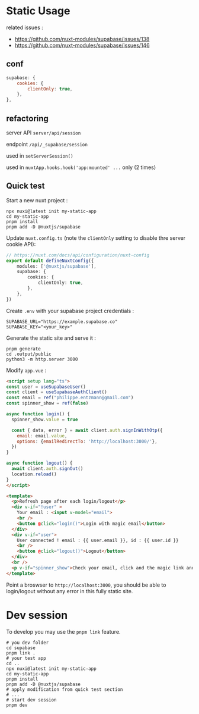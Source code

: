 # Static Usage

related issues :
* https://github.com/nuxt-modules/supabase/issues/138
* https://github.com/nuxt-modules/supabase/issues/146



## conf

```javascript
supabase: {
    cookies: {
        clientOnly: true,
    },
},
```

## refactoring

server API `server/api/session`

endpoint `/api/_supabase/session`

used in `setServerSession()`

used in `nuxtApp.hooks.hook('app:mounted' ...` only (2 times)

## Quick test

Start a new nuxt project :
```shell
npx nuxi@latest init my-static-app
cd my-static-app
pnpm install
pnpm add -D @nuxtjs/supabase
```

Update `nuxt.config.ts`
(note the `clientOnly` setting to disable thre server cookie API):
```typescript
// https://nuxt.com/docs/api/configuration/nuxt-config
export default defineNuxtConfig({
    modules: ['@nuxtjs/supabase'],
    supabase: {
        cookies: {
            clientOnly: true,
        },
    },
})
```

Create `.env` with your supabase project credentials :
```shell
SUPABASE_URL="https://example.supabase.co"
SUPABASE_KEY="<your_key>"
```


Generate the static site and serve it :
```shell
pnpm generate
cd .output/public
python3 -m http.server 3000
```

Modify `app.vue` :
```html
<script setup lang="ts">
const user = useSupabaseUser()
const client = useSupabaseAuthClient()
const email = ref("philippe.entzmann@gmail.com")
const spinner_show = ref(false)

async function login() {
  spinner_show.value = true

  const { data, error } = await client.auth.signInWithOtp({
    email: email.value,
    options: {emailRedirectTo: 'http://localhost:3000/'},
  })
}

async function logout() {
  await client.auth.signOut()
  location.reload()
}
</script>

<template>
  <p>Refresh page after each login/logout</p>
  <div v-if="!user" >
    Your email : <input v-model="email">
    <br />
    <button @click="login()">Login with magic email</button>
  </div>
  <div v-if="user">
    User connected ! email : {{ user.email }}, id : {{ user.id }}
    <br />
    <button @click="logout()">Logout</button>
  </div>
  <br />
  <p v-if="spinner_show">Check your email, click and the magic link and refresh that page ...</p>
</template>
```

Point a broswser to `http://localhost:3000`,
you should be able to login/logout
without any error in this fully static site.

# Dev session

To develop you may use the `pnpm link` feature.

```shell
# you dev folder
cd supabase
pnpm link .
# your test app
cd ..
npx nuxi@latest init my-static-app
cd my-static-app
pnpm install
pnpm add -D @nuxtjs/supabase
# apply modification from quick test section 
# ...
# start dev session
pnpm dev
```
